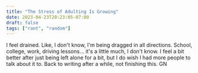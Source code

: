 ```yaml
---
title: "The Stress of Adulting Is Growing"
date: 2023-04-23T20:23:05-07:00
draft: false
tags: ["rant", "random"]
---
```


I feel drained. Like, I don't know, I'm being dragged in all directions. School, college, work, driving lessons... it's a little much, I don't know. I feel a bit better after just being left alone for a bit, but I do wish I had more people to talk about it to. Back to writing after a while, not finishing this. GN